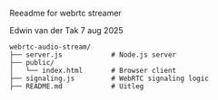 Reeadme for webrtc streamer

Edwin van der Tak
7 aug 2025 



```
webrtc-audio-stream/
├── server.js            # Node.js server
├── public/
│   └── index.html       # Browser client
├── signaling.js         # WebRTC signaling logic
├── README.md            # Uitleg

``` 
